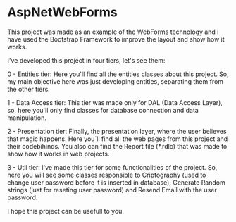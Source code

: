 # AspNetWebForms

This project was made as an example of the WebForms technology and I have used the Bootstrap Framework to improve the layout and show how it works.

I've developed this project in four tiers, let's see them:

0 - Entities tier:
Here you'll find all the entities classes about this project. So, my main objective here was just developing entities, separating them from the other tiers.

1 - Data Access tier:
This tier was made only for DAL (Data Access Layer), so, here you'll only find classes for database connection and data manipulation.

2 - Presentation tier:
Finally, the presentation layer, where the user believes that magic happens. Here you´ll find all the web pages from this project and their codebihinds. You also can find the Report file (*.rdlc) that was made to show how it works in web projects.

3 - Util tier:
I've made this tier for some functionalities of the project. So, here you will see some classes responsible to Criptography (used to change user password before it is inserted in database), Generate Random strings (just for reseting user password) and Resend Email with the user password. 

I hope this project can be usefull to you.

